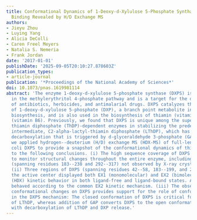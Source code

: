 ```yaml
---
title: Conformational Dynamics of 1-Deoxy-d-Xylulose 5-Phosphate Synthase on Ligand
  Binding Revealed by H/D Exchange MS
authors:
- Jieyu Zhou
- Luying Yang
- Alicia DeColli
- Caren Freel Meyers
- Natalia S. Nemeria
- Frank Jordan
date: '2017-01-01'
publishDate: '2025-09-05T20:10:27.878603Z'
publication_types:
- article-journal
publication: '*Proceedings of the National Academy of Sciences*'
doi: 10.1073/pnas.1619981114
abstract: 'The enzyme 1-deoxy-d-xylulose 5-phosphate synthase (DXPS) is a key enzyme
  in the methylerythritol 4-phosphate pathway and is a target for the development
  of antibiotics, herbicides, and antimalarial drugs. DXPS catalyzes the formation
  of 1-deoxy-d-xylulose 5-phosphate (DXP), a branch point metabolite in isoprenoid
  biosynthesis, and is also used in the biosynthesis of thiamin (vitamin B1) and pyridoxal
  (vitamin B6). Previously, we found that DXPS is unique among the superfamily of
  thiamin diphosphate (ThDP)-dependent enzymes in stabilizing the predecarboxylation
  intermediate, C2-alpha-lactyl-thiamin diphosphate (LThDP), which has subsequent
  decarboxylation that is triggered by d-glyceraldehyde 3-phosphate (GAP). Herein,
  we applied hydrogen--deuterium (H/D) exchange MS (HDX-MS) of full-length Escherichia
  coli DXPS to provide a snapshot of the conformational dynamics of this enzyme, leading
  to the following conclusions. (i) The high sequence coverage of DXPS allowed us
  to monitor structural changes throughout the entire enzyme, including two segments
  (spanning residues 183--238 and 292--317) not observed by X-ray crystallography.
  (ii) Three regions of DXPS (spanning residues 42--58, 183--199, and 278--298) near
  the active center displayed both EX1 (monomolecular) and EX2 (bimolecuar) H/D exchange
  (HDX) kinetic behavior in both ligand-free and ligand-bound states. All other peptides
  behaved according to the common EX2 kinetic mechanism. (iii) The observation of
  conformational changes on DXPS provides support for the role of conformational dynamics
  in the DXPS mechanism: The closed conformation of DXPS is critical for stabilization
  of LThDP, whereas addition of GAP converts DXPS to the open conformation that coincides
  with decarboxylation of LThDP and DXP release.'
---
```

